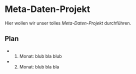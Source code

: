 # Meta-Daten-Projekt
Hier wollen wir unser tolles *Meta-Daten-Projekt* durchführen. 

## Plan

- 1. Monat: blub bla blub
- 2. Monat: blub bla bla
